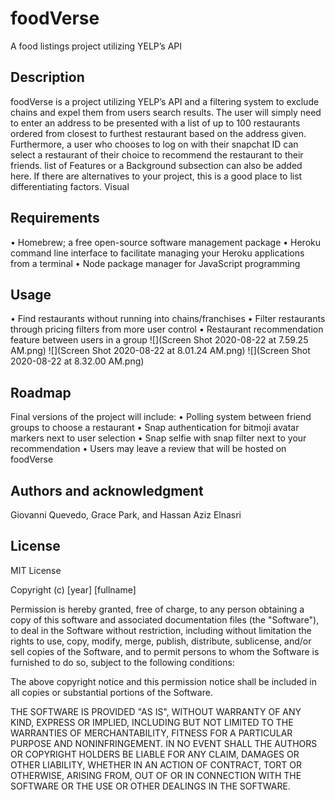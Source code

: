 # **foodVerse**
A food listings project utilizing YELP’s API

## **Description**
foodVerse is a project utilizing YELP’s API and a filtering system to exclude chains and expel them from users search results. The user will simply need to enter an address to be presented with a list of up to 100 restaurants ordered from closest to furthest restaurant based on the address given. Furthermore, a user who chooses to log on with their snapchat ID can select a restaurant of their choice to recommend the restaurant to their friends. list of Features or a Background subsection can also be added here. If there are alternatives to your project, this is a good place to list differentiating factors.
Visual
  

## **Requirements**
•	Homebrew; a free open-source software management package
•	Heroku command line interface to facilitate managing your Heroku applications from a terminal
•	Node package manager for JavaScript programming

## **Usage**
•	Find restaurants without running into chains/franchises
•	Filter restaurants through pricing filters from more user control
•	Restaurant recommendation feature between users in a group
![](Screen Shot 2020-08-22 at 7.59.25 AM.png)
![](Screen Shot 2020-08-22 at 8.01.24 AM.png)
![](Screen Shot 2020-08-22 at 8.32.00 AM.png)
## **Roadmap**
Final versions of the project will include:
•	Polling system between friend groups to choose a restaurant
•	Snap authentication for bitmoji avatar markers next to user selection
•	Snap selfie with snap filter next to your recommendation 
•	Users may leave a review that will be hosted on foodVerse 

## **Authors and acknowledgment**
Giovanni Quevedo, Grace Park, and Hassan Aziz Elnasri

## **License**
MIT License

Copyright (c) [year] [fullname]

Permission is hereby granted, free of charge, to any person obtaining a copy
of this software and associated documentation files (the "Software"), to deal
in the Software without restriction, including without limitation the rights
to use, copy, modify, merge, publish, distribute, sublicense, and/or sell
copies of the Software, and to permit persons to whom the Software is
furnished to do so, subject to the following conditions:

The above copyright notice and this permission notice shall be included in all
copies or substantial portions of the Software.

THE SOFTWARE IS PROVIDED "AS IS", WITHOUT WARRANTY OF ANY KIND, EXPRESS OR
IMPLIED, INCLUDING BUT NOT LIMITED TO THE WARRANTIES OF MERCHANTABILITY,
FITNESS FOR A PARTICULAR PURPOSE AND NONINFRINGEMENT. IN NO EVENT SHALL THE
AUTHORS OR COPYRIGHT HOLDERS BE LIABLE FOR ANY CLAIM, DAMAGES OR OTHER
LIABILITY, WHETHER IN AN ACTION OF CONTRACT, TORT OR OTHERWISE, ARISING FROM,
OUT OF OR IN CONNECTION WITH THE SOFTWARE OR THE USE OR OTHER DEALINGS IN THE
SOFTWARE.

